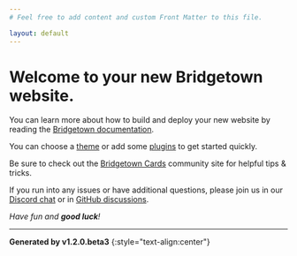 ```yaml
---
# Feel free to add content and custom Front Matter to this file.

layout: default
---
```


# Welcome to your new Bridgetown website.

You can learn more about how to build and deploy your new website by reading the  [Bridgetown documentation](https://www.bridgetownrb.com/docs).

You can choose a [theme](https://github.com/topics/bridgetown-theme) or add some [plugins](https://www.bridgetownrb.com/plugins/) to get started quickly.

Be sure to check out the [Bridgetown Cards](https://bridgetown.cards) community site for helpful tips & tricks.

If you run into any issues or have additional questions, please join us in our [Discord chat](https://discord.gg/4E6hktQGz4) or in [GitHub discussions](https://github.com/bridgetownrb/bridgetown/discussions).

_Have fun and **good luck**!_

----

**Generated by v1.2.0.beta3**
{:style="text-align:center"}
